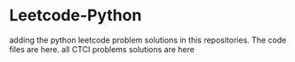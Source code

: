 # Leetcode-Python
adding the python leetcode problem solutions in this repositories. 
The code files are here.
all CTCI problems solutions are here






















































































































































































































































































































































































































































































































































































































































































































































































































































































































































































































































































































































































































































































































































